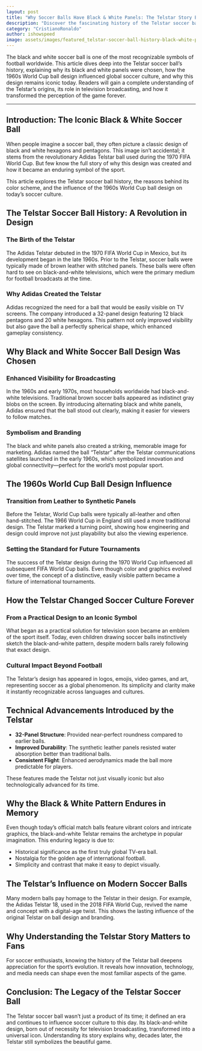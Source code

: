 ```yaml
---
layout: post
title: "Why Soccer Balls Have Black & White Panels: The Telstar Story Explained"
description: "Discover the fascinating history of the Telstar soccer ball and why black and white panels became the iconic design during the 1960s World Cup."
category: "CristianoRonaldo"
author: ishowspeed
image: assets/images/featured_telstar-soccer-ball-history-black-white-panels.webp
---
```


The black and white soccer ball is one of the most recognizable symbols of football worldwide. This article dives deep into the Telstar soccer ball’s history, explaining why its black and white panels were chosen, how the 1960s World Cup ball design influenced global soccer culture, and why this design remains iconic today. Readers will gain a complete understanding of the Telstar’s origins, its role in television broadcasting, and how it transformed the perception of the game forever.

---

## Introduction: The Iconic Black & White Soccer Ball

When people imagine a soccer ball, they often picture a classic design of black and white hexagons and pentagons. This image isn’t accidental; it stems from the revolutionary Adidas Telstar ball used during the 1970 FIFA World Cup. But few know the full story of why this design was created and how it became an enduring symbol of the sport. 

<ins class="adsbygoogle"
     style="display:block"
     data-ad-client="ca-pub-2784742237479601"
     data-ad-slot="3760872290"
     data-ad-format="auto"
     data-full-width-responsive="true"></ins>
<script>
     (adsbygoogle = window.adsbygoogle || []).push({});
</script>

This article explores the Telstar soccer ball history, the reasons behind its color scheme, and the influence of the 1960s World Cup ball design on today’s soccer culture.

## The Telstar Soccer Ball History: A Revolution in Design

### The Birth of the Telstar

The Adidas Telstar debuted in the 1970 FIFA World Cup in Mexico, but its development began in the late 1960s. Prior to the Telstar, soccer balls were typically made of brown leather with stitched panels. These balls were often hard to see on black-and-white televisions, which were the primary medium for football broadcasts at the time.

### Why Adidas Created the Telstar

Adidas recognized the need for a ball that would be easily visible on TV screens. The company introduced a 32-panel design featuring 12 black pentagons and 20 white hexagons. This pattern not only improved visibility but also gave the ball a perfectly spherical shape, which enhanced gameplay consistency.

## Why Black and White Soccer Ball Design Was Chosen

### Enhanced Visibility for Broadcasting

In the 1960s and early 1970s, most households worldwide had black-and-white televisions. Traditional brown soccer balls appeared as indistinct gray blobs on the screen. By introducing alternating black and white panels, Adidas ensured that the ball stood out clearly, making it easier for viewers to follow matches.

### Symbolism and Branding

The black and white panels also created a striking, memorable image for marketing. Adidas named the ball “Telstar” after the Telstar communications satellites launched in the early 1960s, which symbolized innovation and global connectivity—perfect for the world’s most popular sport.

## The 1960s World Cup Ball Design Influence

### Transition from Leather to Synthetic Panels

Before the Telstar, World Cup balls were typically all-leather and often hand-stitched. The 1966 World Cup in England still used a more traditional design. The Telstar marked a turning point, showing how engineering and design could improve not just playability but also the viewing experience.

<ins class="adsbygoogle"
     style="display:block"
     data-ad-client="ca-pub-2784742237479601"
     data-ad-slot="3760872290"
     data-ad-format="auto"
     data-full-width-responsive="true"></ins>
<script>
     (adsbygoogle = window.adsbygoogle || []).push({});
</script>

### Setting the Standard for Future Tournaments

The success of the Telstar design during the 1970 World Cup influenced all subsequent FIFA World Cup balls. Even though color and graphics evolved over time, the concept of a distinctive, easily visible pattern became a fixture of international tournaments.

## How the Telstar Changed Soccer Culture Forever

### From a Practical Design to an Iconic Symbol

What began as a practical solution for television soon became an emblem of the sport itself. Today, even children drawing soccer balls instinctively sketch the black-and-white pattern, despite modern balls rarely following that exact design.

### Cultural Impact Beyond Football

The Telstar’s design has appeared in logos, emojis, video games, and art, representing soccer as a global phenomenon. Its simplicity and clarity make it instantly recognizable across languages and cultures.

## Technical Advancements Introduced by the Telstar

* **32-Panel Structure**: Provided near-perfect roundness compared to earlier balls.
* **Improved Durability**: The synthetic leather panels resisted water absorption better than traditional balls.
* **Consistent Flight**: Enhanced aerodynamics made the ball more predictable for players.

These features made the Telstar not just visually iconic but also technologically advanced for its time.

## Why the Black & White Pattern Endures in Memory

Even though today’s official match balls feature vibrant colors and intricate graphics, the black-and-white Telstar remains the archetype in popular imagination. This enduring legacy is due to:

<ins class="adsbygoogle"
     style="display:block"
     data-ad-client="ca-pub-2784742237479601"
     data-ad-slot="3760872290"
     data-ad-format="auto"
     data-full-width-responsive="true"></ins>
<script>
     (adsbygoogle = window.adsbygoogle || []).push({});
</script>

* Historical significance as the first truly global TV-era ball.
* Nostalgia for the golden age of international football.
* Simplicity and contrast that make it easy to depict visually.

## The Telstar’s Influence on Modern Soccer Balls

Many modern balls pay homage to the Telstar in their design. For example, the Adidas Telstar 18, used in the 2018 FIFA World Cup, revived the name and concept with a digital-age twist. This shows the lasting influence of the original Telstar on ball design and branding.

## Why Understanding the Telstar Story Matters to Fans

For soccer enthusiasts, knowing the history of the Telstar ball deepens appreciation for the sport’s evolution. It reveals how innovation, technology, and media needs can shape even the most familiar aspects of the game.

<ins class="adsbygoogle"
     style="display:block"
     data-ad-client="ca-pub-2784742237479601"
     data-ad-slot="3760872290"
     data-ad-format="auto"
     data-full-width-responsive="true"></ins>
<script>
     (adsbygoogle = window.adsbygoogle || []).push({});
</script>

## Conclusion: The Legacy of the Telstar Soccer Ball

The Telstar soccer ball wasn’t just a product of its time; it defined an era and continues to influence soccer culture to this day. Its black-and-white design, born out of necessity for television broadcasting, transformed into a universal icon. Understanding its story explains why, decades later, the Telstar still symbolizes the beautiful game.


